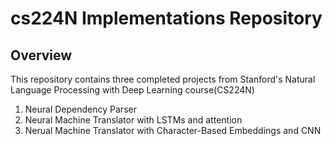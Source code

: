 # cs224N Implementations Repository

## Overview
This repository contains three completed projects from Stanford's Natural Language Processing with Deep Learning course(CS224N)

1. Neural Dependency Parser
2. Neural Machine Translator with LSTMs and attention
3. Nerual Machine Translator with Character-Based Embeddings and CNN